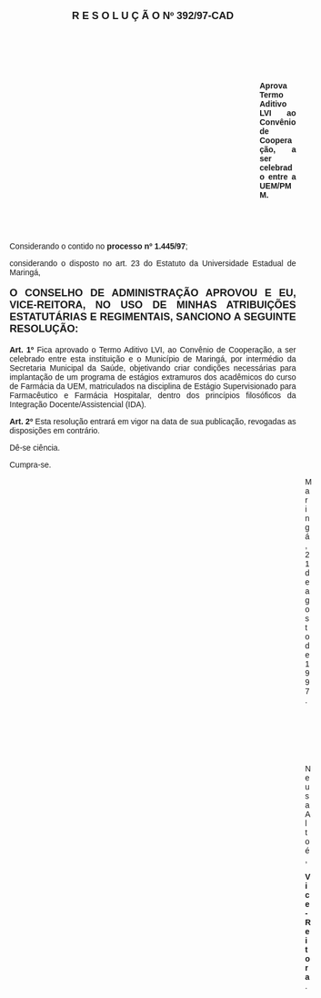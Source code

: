 <BODY>

<B><FONT FACE="Arial" SIZE=4><P ALIGN="CENTER">R E S O L U &Ccedil; &Atilde; O   Nº 392/97-CAD</P>
</B></FONT><FONT FACE="Arial">
<P>&nbsp;</P>
<P>&nbsp;</P>
<P>&nbsp;</P><DIR>
<DIR>
<DIR>
<DIR>
<DIR>
<DIR>
<DIR>
<DIR>
<DIR>
<DIR>
<DIR>

<B><P ALIGN="JUSTIFY">Aprova Termo Aditivo LVI ao Conv&ecirc;nio de Coopera&ccedil;&atilde;o, a ser celebrado entre a UEM/PMM.</P>
</B><P ALIGN="JUSTIFY"></P>
<P ALIGN="JUSTIFY">&nbsp;</P>
<P ALIGN="JUSTIFY">&nbsp;</P></DIR>
</DIR>
</DIR>
</DIR>
</DIR>
</DIR>
</DIR>
</DIR>
</DIR>
</DIR>
</DIR>

<P ALIGN="JUSTIFY">&#9;&#9;Considerando o contido no <B>processo nº 1.445/97</B>;</P>
<P ALIGN="JUSTIFY">&#9;&#9;considerando o disposto no art. 23 do Estatuto da Universidade Estadual de Maring&aacute;,</P>
<P ALIGN="JUSTIFY"></P>
</FONT><B><FONT FACE="Arial" SIZE=4><P ALIGN="JUSTIFY">O CONSELHO DE ADMINISTRA&Ccedil;&Atilde;O APROVOU E EU, VICE-REITORA, NO USO DE MINHAS ATRIBUI&Ccedil;&Otilde;ES ESTATUT&Aacute;RIAS E REGIMENTAIS, SANCIONO A SEGUINTE RESOLU&Ccedil;&Atilde;O:</P>
</B></FONT><FONT FACE="Arial"><P ALIGN="JUSTIFY"></P>
<P ALIGN="JUSTIFY">&#9;&#9;<B>Art. 1º </B>Fica aprovado o Termo Aditivo LVI, ao Conv&ecirc;nio de Coopera&ccedil;&atilde;o, a ser celebrado entre esta institui&ccedil;&atilde;o e o Munic&iacute;pio de Maring&aacute;, por interm&eacute;dio da Secretaria Municipal da Sa&uacute;de, objetivando criar condi&ccedil;&otilde;es necess&aacute;rias para implanta&ccedil;&atilde;o de um programa de est&aacute;gios extramuros dos acad&ecirc;micos do curso de Farm&aacute;cia da UEM, matriculados na disciplina de Est&aacute;gio Supervisionado para Farmac&ecirc;utico e Farm&aacute;cia Hospitalar, dentro dos princ&iacute;pios filos&oacute;ficos da Integra&ccedil;&atilde;o Docente/Assistencial (IDA).</P>
<P ALIGN="JUSTIFY">&#9;&#9;<B>Art. 2º</B> Esta resolu&ccedil;&atilde;o entrar&aacute; em vigor na data de sua publica&ccedil;&atilde;o, revogadas as disposi&ccedil;&otilde;es em contr&aacute;rio.</P>
<P ALIGN="JUSTIFY">&#9;&#9;D&ecirc;-se ci&ecirc;ncia.</P>
<P ALIGN="JUSTIFY">&#9;&#9;Cumpra-se.</P>
<P ALIGN="JUSTIFY"></P><DIR>
<DIR>
<DIR>
<DIR>
<DIR>
<DIR>
<DIR>
<DIR>
<DIR>
<DIR>
<DIR>
<DIR>
<DIR>

<P ALIGN="JUSTIFY">Maring&aacute;, 21 de agosto de 1997.</P>
<P ALIGN="JUSTIFY"></P>
<P ALIGN="JUSTIFY">&nbsp;</P>
<P ALIGN="JUSTIFY">&nbsp;</P>
<P ALIGN="JUSTIFY">&nbsp;</P>
<P ALIGN="JUSTIFY">Neusa  Alto&eacute;,</P>
<B><P ALIGN="JUSTIFY">Vice-Reitora</B>.</P></DIR>
</DIR>
</DIR>
</DIR>
</DIR>
</DIR>
</DIR>
</DIR>
</DIR>
</DIR>
</DIR>
</DIR>
</DIR>
</FONT></BODY>
